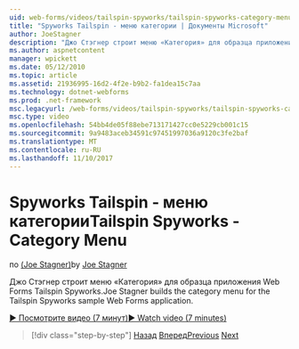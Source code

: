 ```yaml
---
uid: web-forms/videos/tailspin-spyworks/tailspin-spyworks-category-menu
title: "Spyworks Tailspin - меню категории | Документы Microsoft"
author: JoeStagner
description: "Джо Стэгнер строит меню «Категория» для образца приложения Web Forms Tailspin Spyworks."
ms.author: aspnetcontent
manager: wpickett
ms.date: 05/12/2010
ms.topic: article
ms.assetid: 21936995-16d2-4f2e-b9b2-fa1dea15c7aa
ms.technology: dotnet-webforms
ms.prod: .net-framework
msc.legacyurl: /web-forms/videos/tailspin-spyworks/tailspin-spyworks-category-menu
msc.type: video
ms.openlocfilehash: 54bb4de05f88ebe713171427cc0e5229cb001c15
ms.sourcegitcommit: 9a9483aceb34591c97451997036a9120c3fe2baf
ms.translationtype: MT
ms.contentlocale: ru-RU
ms.lasthandoff: 11/10/2017
---
```

<a name="tailspin-spyworks---category-menu"></a><span data-ttu-id="8d564-103">Spyworks Tailspin - меню категории</span><span class="sxs-lookup"><span data-stu-id="8d564-103">Tailspin Spyworks - Category Menu</span></span>
====================
<span data-ttu-id="8d564-104">по [(Joe Stagner)](https://github.com/JoeStagner)</span><span class="sxs-lookup"><span data-stu-id="8d564-104">by [Joe Stagner](https://github.com/JoeStagner)</span></span>

<span data-ttu-id="8d564-105">Джо Стэгнер строит меню «Категория» для образца приложения Web Forms Tailspin Spyworks.</span><span class="sxs-lookup"><span data-stu-id="8d564-105">Joe Stagner builds the category menu for the Tailspin Spyworks sample Web Forms application.</span></span>

[<span data-ttu-id="8d564-106">&#9654; Посмотрите видео (7 минут)</span><span class="sxs-lookup"><span data-stu-id="8d564-106">&#9654; Watch video (7 minutes)</span></span>](https://channel9.msdn.com/Blogs/ASP-NET-Site-Videos/tailspin-spyworks-category-menu)

>[!div class="step-by-step"]
<span data-ttu-id="8d564-107">[Назад](tailspin-spyworks-directory-organization.md)
[Вперед](tailspin-spyworks-display-the-product-list.md)</span><span class="sxs-lookup"><span data-stu-id="8d564-107">[Previous](tailspin-spyworks-directory-organization.md)
[Next](tailspin-spyworks-display-the-product-list.md)</span></span>
